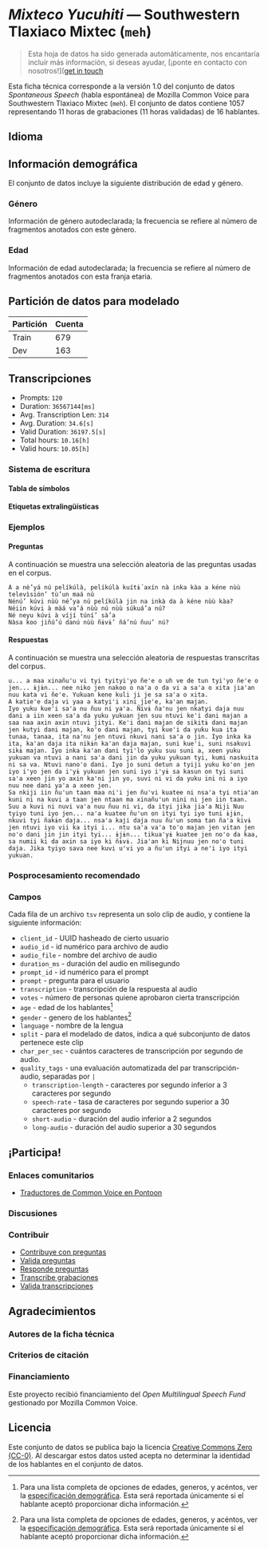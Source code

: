 # *Mixteco Yucuhiti* &mdash; Southwestern Tlaxiaco Mixtec (`meh`)
> Esta hoja de datos ha sido generada automáticamente, nos encantaría incluir más información, si deseas ayudar, [¡ponte en contacto con nosotros!]([get in touch](https://github.com/common-voice/common-voice/blob/main/docs/COMMUNITIES.md)

Esta ficha técnica corresponde a la versión 1.0 del conjunto de datos *Spontaneous Speech* (habla espontánea) de Mozilla Common Voice 
para Southwestern Tlaxiaco Mixtec (`meh`). El conjunto de datos contiene 1057 representando 11 horas de grabaciones 
(11 horas validadas) de 16 hablantes.

## Idioma
<!-- {{LANGUAGE_DESCRIPTION}} -->
<!-- Proporciona una breve descripción (1-2 párrafos) de tu lengua -->

## Información demográfica
El conjunto de datos incluye la siguiente distribución de edad y género.
<!-- Puedes obtener gran parte de la información de esta sección desde [https://analyzer.cv-toolbox.web.tr/browse](https://analyzer.cv-toolbox.web.tr/browse) -->

### Género
Información de género autodeclarada; la frecuencia se refiere al número de fragmentos anotados con este género.
<!-- {{GENDER_TABLE}} -->
<!-- @ GENERADO AUTOMÁTICAMENTE @ -->
<!-- | Género              | Frecuencia |
|---------------------|------------|
| masculino           | ? |
| no declarado        | ? |
| femenino            | ? | -->

### Edad
Información de edad autodeclarada; la frecuencia se refiere al número de fragmentos anotados con esta franja etaria.
<!-- {{AGE_TABLE}} -->
<!-- @ GENERADO AUTOMÁTICAMENTE @ -->
<!-- | Franja etaria  | Frecuencia |
|----------------|------------|
| adolescencia   | ? |
| veintes        | ? |
| treintas       | ? |
| cuarentas      | ? |
| cincuentas     | ? |
   ...si en tus datos aparecen otros rangos de edad, añade filas... -->

## Partición de datos para modelado
| Partición | Cuenta |
|-|-|
| Train | 679 |
| Dev | 163 |

## Transcripciones
* Prompts: `120`
* Duration: `36567144[ms]`
* Avg. Transcription Len: `314`
* Avg. Duration: `34.6[s]`
* Valid Duration: `36197.5[s]`
* Total hours: `10.16[h]`
* Valid hours: `10.05[h]`
<!-- {{TRANSCRIPTIONS_DESCRIPTION}} -->
<!-- Una descripción del sistema de transcripción utilizado -->

### Sistema de escritura
<!-- {{WRITING_SYSTEM_DESCRIPTION}} -->
<!-- @ OPCIONAL @ -->
<!-- Una descripción del sistema (o sistemas) de escritura usado en el corpus de texto -->

#### Tabla de símbolos
<!-- {{ALPHABET_TABLE}} -->
<!-- @ OPCIONAL @ -->
<!-- Si el sistema de escritura es alfabético, puedes incluir aquí el alfabeto válido -->

#### Etiquetas extralingüísticas

### Ejemplos

#### Preguntas
A continuación se muestra una selección aleatoria de las preguntas usadas en el corpus.

```
Á a nè’yá nú pelíkúlà, pelíkúlà kuítɨ́ axín nà inka kàa a kéne nùù televìsión’ tù’un maá nú
Nénú’ kúvi nùù né’ya nú pelíkúlà jin na inkà da à kéne nùù kàa?
Néiin kúvi à màá va’á nùù nú nùù súkuá’a nú?
Né neyu kúvi à víjí túní’ sà’a
Nàsa koo jiñú’ú danú nùù ñɨvɨ’ ñá’nú ñuu’ nú?
```
<!-- {{QUESTIONS_SAMPLE}} -->

#### Respuestas
A continuación se muestra una selección aleatoria de respuestas transcritas del corpus.

```
u... a maa xinañu'u vi tyi tyityi'yo ñe'e o uh ve de tun tyi'yo ñe'e o jen... ɨjɨn... nee niko jen nakoo o na'a o da vi a sa'a o xita jia'an nuu kata vi ñe'e. Yukuan kene kuli ji je sa sa'a o xita. 
A katie'e daja vi yaa a katyi'i xini jie'e, ka'an majan.
Iyo yuku kue'i sa'a nu ñuu ni ya'a. Ñivɨ ña'nu jen nkatyi daja nuu dani a iin xeen sa'a da yuku yukuan jen suu ntuvi ke'i dani majan a saa naa axin axin ntuvi jityi. Ke'i dani majan de sikitɨ dani majan jen kutyi dani majan, ko'o dani majan, tyi kue'i da yuku kua ita tunaa, tanaa, ita na'nu jen ntuvi nkuvi nani sa'a o jin. Iyo inka ka ita, ka'an daja ita nikɨn ka'an daja majan, suni kue'i, suni nsakuvi sikɨ majan. Iyo inka ka'an dani tyi'lo yuku suu suni a, xeen yuku yukuan va ntuvi a nani sa'a dani jin da yuku yukuan tyi, kumi naskuita ni sa va. Ntuvi nano'o dani. Iyo jo suni detun a tyiji yuku ko'on jen iyo i'yo jen da i'yɨ yukuan jen suni iyo i'yɨ sa kasun on tyi suni sa'a xeen jin yo axin ka'ni jin yo, suvi ni vi da yuku ini ni a iyo nuu nee dani ya'a a xeen jen.
Sa nkiji iin ñu'un taan maa ni'i jen ñu'vi kuatee ni nsa'a tyi ntia'an kuni ni na kuvi a taan jen ntaan ma xinañu'un nini ni jen iin taan.
Suu a kuvi ni nuvi va'a nuu ñuu ni vi, da ityi jika jia'a Niji Nuu tyiyo tuni iyo jen... na'a kuatee ñu'un on ityi tyi iyo tuni ɨjɨn, nkuvi tyi ñakɨn daja... nsa'a kaji daja nuu ñu'un soma tan ña'a kivɨ jen ntuvi iyo vii ka ityi i... ntu sa'a va'a to'o majan jen vitan jen no'o dani jin jin ityi tyi... ɨjɨn... tikua'yɨ kuatee jen no'o da kaa, sa numii ki da axin sa iyo ki ñɨvɨ. Jia'an ki Nijnuu jen no'o tuni daja. Jika tyiyo sava nee kuvi u'vi yo a ñu'un ityi a ne'i iyo ityi yukuan.
```
<!-- {{TRANSCRIPTIONS_SAMPLE}} -->

### Posprocesamiento recomendado
<!-- {{RECOMMENDED_POSTPROCESSING_DESCRIPTION}} -->
<!-- @ OPCIONAL @ -->
<!-- Qué deberían hacer los usuarios antes de emplear los datos, por ejemplo normalización Unicode o normalización de etiquetas extralingüísticas -->

### Campos
Cada fila de un archivo `tsv` representa un solo clip de audio, y contiene la siguiente información:

* `client_id` - UUID hasheado de cierto usuario
* `audio_id` - id numérico para archivo de audio
* `audio_file` - nombre del archivo de audio
* `duration_ms` - duración del audio en milisegundo
* `prompt_id` - id numérico para el prompt
* `prompt` - pregunta para el usuario
* `transcription` - transcripción de la respuesta al audio
* `votes` - número de personas quiene aprobaron cierta transcripción
* `age` - edad de los hablantes[^1]
* `gender` - genero de los hablantes[^1]
* `language` - nombre de la lengua
* `split` - para el modelado de datos, indica a qué subconjunto de datos pertenece este clip
* `char_per_sec` - cuántos caracteres de transcripción por segundo de audio.
* `quality_tags` - una evaluación automatizada del par transcripción-audio, separadas por `|`
   * `transcription-length` -  caracteres por segundo inferior a 3 caracteres por segundo
   * `speech-rate` - tasa de caracteres por segundo superior a 30 caracteres por segundo
   * `short-audio` - duración del audio inferior a 2 segundos
   * `long-audio` - duración del audio superior a 30 segundos

#### 
[^1]: Para una lista completa de opciones de edades, generos, y acéntos, ver la [especificación demográfica](https://github.com/common-voice/common-voice/blob/main/web/src/stores/demographics.ts). Esta será reportada únicamente si el hablante aceptó proporcionar dicha información.

## ¡Participa!

### Enlaces comunitarios
* [Traductores de Common Voice en Pontoon](https://pontoon.mozilla.org/meh/common-voice/contributors/)
<!-- {{COMMUNITY_LINKS_LIST}} -->
<!-- @ OPCIONAL @ -->
<!-- Enlaces a chats o foros comunitarios -->

### Discusiones
<!-- {{DISCUSSION_LINKS_LIST}} -->
<!-- @ OPCIONAL @ -->
<!-- Aquí se pueden incluir enlaces a discusiones, por ejemplo en Discourse u otros foros o blogs -->

### Contribuir
* [Contribuye con preguntas](https://commonvoice.mozilla.org/spontaneous-speech/beta/question)
* [Valida preguntas](https://commonvoice.mozilla.org/spontaneous-speech/beta/validate)
* [Responde preguntas](https://commonvoice.mozilla.org/spontaneous-speech/beta/prompts)
* [Transcribe grabaciones](https://commonvoice.mozilla.org/spontaneous-speech/beta/transcribe)
* [Valida transcripciones](https://commonvoice.mozilla.org/spontaneous-speech/beta/check-transcript)
<!-- {{CONTRIBUTE_LINKS_LIST}} -->
<!-- Aquí puedes incluir enlaces sobre cómo contribuir al conjunto de datos -->

## Agradecimientos

### Autores de la ficha técnica
<!-- {{DATASHEET_AUTHORS_LIST}} -->
<!-- Una lista en el formato: Su Nombre <email@email.com> -->

### Criterios de citación
<!-- {{CITATION_DESCRIPTION}} -->
<!-- @ OPCIONAL @ -->
<!-- Si publicó un artículo y desea que lo citen, puede incluir el BiBTeX aquí -->

### Financiamiento
Este proyecto recibió financiamiento del *Open Multilingual Speech Fund* gestionado por Mozilla Common Voice.
<!-- {{FUNDING_DESCRIPTION}} -->
<!-- @ OPCIONAL @ -->
<!-- Si recibió financiamiento, puede incluir el reconocimiento aquí -->

## Licencia
Este conjunto de datos se publica bajo la licencia [Creative Commons Zero (CC-0)](https://creativecommons.org/public-domain/cc0/). Al descargar estos datos
usted acepta no determinar la identidad de los hablantes en el conjunto de datos.